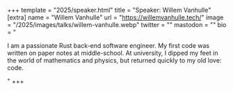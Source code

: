 +++
template = "2025/speaker.html"
title = "Speaker: Willem Vanhulle"
[extra]
  name = "Willem Vanhulle"
  url = "https://willemvanhulle.tech/"
  image = "/2025/images/talks/willem-vanhulle.webp"
  twitter = ""
  mastodon = ""
  bio = "<p>I am a passionate Rust back-end software engineer. My first code was written on paper notes at middle-school. At university, I dipped my feet in the world of mathematics and physics, but returned quickly to my old love: code.</p>"
+++
